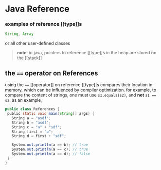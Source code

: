 # Java Reference

### examples of reference [[type]]s

```java
String, Array
```

or all other user-defined classes

> **note**: in java, pointers to reference [[type]]s in the heap are stored on the [[stack]]

## the `==` operator on References

using the `==` [[operator]] on reference [[type]]s compares their location in memory, which can be influenced by compiler optimization. for example, to compare the content of strings, one must use `s1.equals(s2)`, and **not** `s1 == s2`. as an example,

```java
public class References {
 public static void main(String[] args) {
   String a = "asdf";
   String b = "asdf";
   String c = "a" + "sdf";
   String first = "a";
   String d = first + "sdf";

   System.out.println(a == b); // true
   System.out.println(a == c); // true
   System.out.println(a == d); // false
 }
}
```
